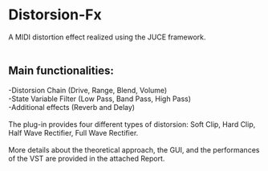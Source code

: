 # Distorsion-Fx
A MIDI distortion effect realized using the JUCE framework. <br> <br>
## Main functionalities: <br>
-Distorsion Chain (Drive, Range, Blend, Volume) <br>
-State Variable Filter (Low Pass, Band Pass, High Pass) <br>
-Additional effects (Reverb and Delay) <br>
<br>
The plug-in provides four different types of distorsion: Soft Clip, Hard Clip, Half Wave Rectifier, Full Wave Rectifier.
<br><br>
More details about the theoretical approach, the GUI, and the performances of the VST are provided in the attached Report.


